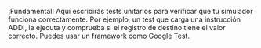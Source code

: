 ¡Fundamental! Aquí escribirás tests unitarios para verificar que tu simulador funciona correctamente. Por ejemplo, un test que carga una instrucción ADDI, la ejecuta y comprueba si el registro de destino tiene el valor correcto. Puedes usar un framework como Google Test.